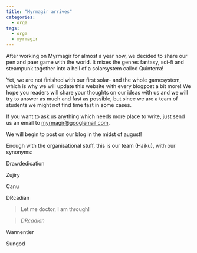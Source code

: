 ```yaml
---
title: "Myrmagir arrives"
categories:
  - orga
tags:
  - orga
  - myrmagir
---
```


After working on Myrmagir for almost a year now, we decided to share our pen and paer game with the world.
It mixes the genres fantasy, sci-fi and steampunk together into a hell of a solarsystem called Quinterra!

Yet, we are not finished with our first solar- and the whole gamesystem, which is why we will update this website with every blogpost a bit more!
We hope you readers will share your thoughts on our ideas with us and we will try to answer as much and fast as possible, but since we are a team of students we might not find time fast in some cases.

If you want to ask us anything which needs more place to write, just send us an email to myrmagir@googlemail.com.

We will begin to post on our blog in the midst of august!

Enough with the organisational stuff, this is our team (Haiku), with our synonyms:

Drawdedication

Zujiry

Canu

DRcadian

> Let me doctor, I am through!
  
> <cite>DRcadian</cite>

Wannentier

Sungod
